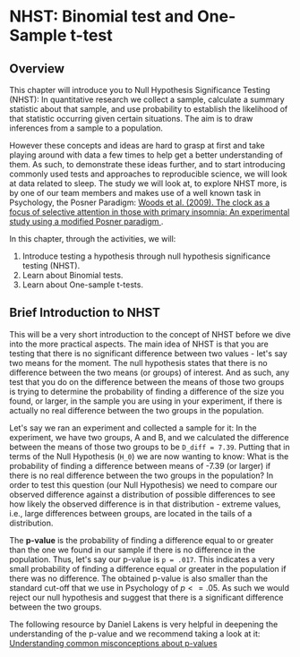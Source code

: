 # NHST: Binomial test and One-Sample t-test

## Overview

This chapter will introduce you to Null Hypothesis Significance Testing (NHST): In quantitative research we collect a sample, calculate a summary statistic about that sample, and use probability to establish the likelihood of that statistic occurring given certain situations. The aim is to draw inferences from a <a class='glossary'>sample<span class='def'></span></a> to a <a class='glossary'>population<span class='def'></span></a>. 

However these concepts and ideas are hard to grasp at first and take playing around with data a few times to help get a better understanding of them. As such, to demonstrate these ideas further, and to start introducing commonly used tests and approaches to reproducible science, we will look at data related to sleep. The study we will look at, to explore NHST more, is by one of our team members and makes use of a well known task in Psychology, the Posner Paradigm: <a href = "https://www.sciencedirect.com/science/article/pii/S0005796708002738" target = "_blank">Woods et al. (2009). The clock as a focus of selective attention in those with primary insomnia: An experimental study using a modified Posner paradigm </a>. 

In this chapter, through the activities, we will:

1. Introduce testing a hypothesis through null hypothesis significance testing (NHST).
2. Learn about Binomial tests.
3. Learn about One-sample t-tests.


## Brief Introduction to NHST

This will be a very short introduction to the concept of NHST before we dive into the more practical aspects. The main idea of NHST is that you are testing that there is no significant difference between two values - let's say two means for the moment. The null hypothesis states that there is no difference between the two means (or groups) of interest. And as such, any test that you do on the difference between the means of those two groups is trying to determine the probability of finding a difference of the size you found, or larger, in the sample you are using in your experiment, if there is actually no real difference between the two groups in the population.

Let's say we ran an experiment and collected a sample for it: In the experiment, we have two groups, A and B, and we calculated the difference between the means of those two groups to be `D_diff = 7.39`. Putting that in terms of the Null Hypothesis (`H_0`) we are now wanting to know: What is the probability of finding a difference between means of -7.39 (or larger) if there is no real difference between the two groups in the population? In order to test this question (our Null Hypothesis) we need to compare our observed difference against a distribution of possible differences to see how likely the observed difference is in that distribution - extreme values, i.e., large differences between groups, are located in the tails of a distribution.

The **p-value** is the probability of finding a difference equal to or greater than the one we found in our sample if there is no difference in the population. Thus, let's say our p-value is `p = .017`. This indicates a very small probability of finding a difference equal or greater in the population if there was no difference. The obtained p-value is also smaller than the standard cut-off that we use in Psychology of $p <= .05$. As such we would reject our null hypothesis and suggest that there is a significant difference between the two groups.

The following resource by Daniel Lakens is very helpful in deepening the understanding of the p-value and we recommend taking a look at it: [Understanding common misconceptions about p-values](data/06-s01/Understanding-common-misconceptions-about-p-values.pdf)


<!-- 
<div class='webex-solution'><button>Portfolio Point - Additional background on The Posner Paradigm</button>
 -->
<!-- ```{block, type ="info"} -->
<!-- You don't need to read this to complete the activities it might help it make more sense.  -->

<!-- The Posner paradigm (Posner, 1980), or the Posner Cueing task, is an attentional shift task, often used in a variety of fields to test spatial attention and how this is impacted by disorders or injury. It works by having participants look at a fixation cross in the center of a screen. To either side is an empty box. After a short delay, a cue (e.g. an arrow, an asterisk, or some other attention grabbing image) appears in one of the boxes (e.g. the box to the left of the fixation). This stays on screen for a few hundred milliseconds and is then replaced by a second image called the target (e.g. a different shape or image). Participants then have to respond left or right depending on which side of the fixation the target appeared. The dependent variable (DV) is the time taken to respond to the target appearing.  -->

<!-- Key to the task is that in most trials the target will appear on the same side as the cue - the cue facilitates the target - and so participants will be quicker to respond. These are called valid trials. However, on some occasions the target will appear on the other side from the cue - e.g. the cue is on the left but the target appears on the right - and these are called invalid trials; participants will be slower to respond here as the cue misleads the participant.  -->

<!-- From that, you should be starting to get an idea of how a Posner paradigm can help to measure attention and how it can help determine if people have issues in shifting attention (particularly from the invalid trials). -->

<!-- Reference: -->

<!-- <a href="https://www.tandfonline.com/doi/abs/10.1080/00335558008248231" target = "_blank">Posner, M. (1980) Orienting of attention. Quarterly Journal of Experimental Psychology, 32(1), 3-25</a> -->
<!-- ``` -->
<!-- 
</div>
 -->
